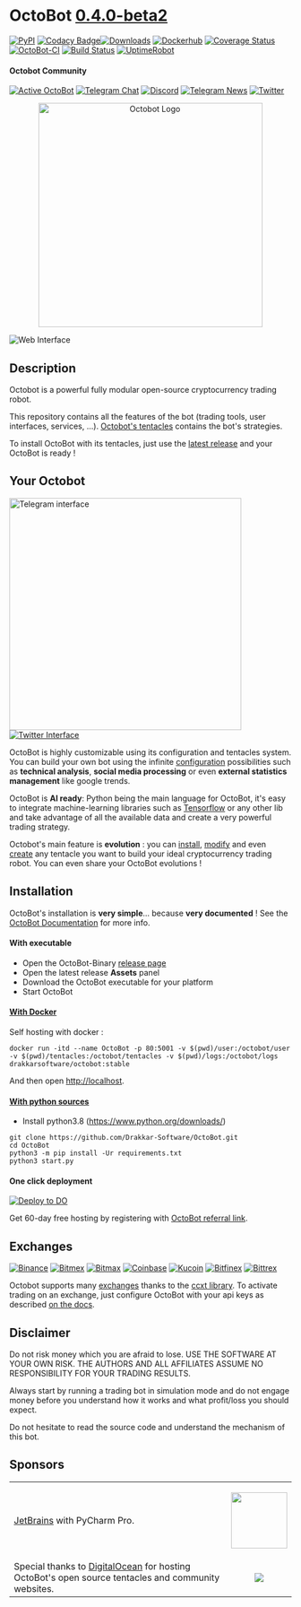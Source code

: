 # OctoBot [0.4.0-beta2](https://github.com/Drakkar-Software/OctoBot/tree/dev/CHANGELOG.md)
[![PyPI](https://img.shields.io/pypi/v/OctoBot.svg)](https://pypi.python.org/pypi/OctoBot/)
[![Codacy Badge](https://api.codacy.com/project/badge/Grade/e07fb190156d4efb8e7d07aaa5eff2e1)](https://app.codacy.com/gh/Drakkar-Software/OctoBot?utm_source=github.com&utm_medium=referral&utm_content=Drakkar-Software/OctoBot&utm_campaign=Badge_Grade_Dashboard)[![Downloads](https://pepy.tech/badge/octobot/month)](https://pepy.tech/project/octobot)
[![Dockerhub](https://img.shields.io/docker/pulls/drakkarsoftware/octobot.svg)](https://hub.docker.com/r/drakkarsoftware/octobot)
[![Coverage Status](https://coveralls.io/repos/github/Drakkar-Software/OctoBot/badge.svg?branch=dev)](https://coveralls.io/github/Drakkar-Software/OctoBot?branch=dev)
[![OctoBot-CI](https://github.com/Drakkar-Software/OctoBot/workflows/OctoBot-CI/badge.svg)](https://github.com/Drakkar-Software/OctoBot/actions)
[![Build Status](https://cloud.drone.io/api/badges/Drakkar-Software/OctoBot/status.svg)](https://cloud.drone.io/Drakkar-Software/OctoBot)
[![UptimeRobot](https://img.shields.io/uptimerobot/ratio/30/m786447893-903b482e5158c8b6483760e8)](https://status.octobot.online/)

#### Octobot Community
[![Active OctoBot](https://img.shields.io/badge/dynamic/json.svg?&url=https://octobotmetrics.herokuapp.com/metrics/community/count/0/-1/0&query=$.total&color=green&label=OctoBots%20online%20this%20month)]()
[![Telegram Chat](https://img.shields.io/badge/telegram-chat-green.svg)](https://t.me/joinchat/F9cyfxV97ZOaXQ47H5dRWw)
[![Discord](https://img.shields.io/discord/530629985661222912.svg?logo=discord)](https://discord.gg/vHkcb8W)
[![Telegram News](https://img.shields.io/badge/telegram-news-blue.svg)](https://t.me/OctoBot_Project)
[![Twitter](https://img.shields.io/twitter/follow/DrakkarsOctobot.svg?label=Follow&style=social)](https://twitter.com/DrakkarsOctobot)
<p align="center">
<img src="../assets/octopus.svg" alt="Octobot Logo" height="400" width="400">
</p>

![Web Interface](../assets/web-interface.gif)
## Description
Octobot is a powerful fully modular open-source cryptocurrency trading robot.

This repository contains all the features of the bot (trading tools, user interfaces, services, ...).
[Octobot's tentacles](https://github.com/Drakkar-Software/OctoBot-tentacles) contains the bot's strategies.

To install OctoBot with its tentacles, just use the [latest release](https://github.com/Drakkar-Software/OctoBot-Binary/releases) and your OctoBot is ready ! 

## Your Octobot
<a href="https://github.com/Drakkar-Software/OctoBot/blob/assets/telegram-interface.png"><img src="../assets/telegram-interface.png" height="414" alt="Telegram interface"></a>
[![Twitter Interface](../assets/twitter-interface.png)](https://twitter.com/HerklosBotCrypt)

OctoBot is highly customizable using its configuration and tentacles system. 
You can build your own bot using the infinite [configuration](https://docs.octobot.online/pages/Configuration.html) possibilities such as 
**technical analysis**, **social media processing** or even **external statistics management** like google trends.

OctoBot is **AI ready**: Python being the main language for OctoBot, it's easy to integrate machine-learning libraries such as [Tensorflow](https://github.com/tensorflow/tensorflow) or
any other lib and take advantage of all the available data and create a very powerful trading strategy. 

Octobot's main feature is **evolution** : you can [install](https://docs.octobot.online/pages/Tentacle-Manager.html), 
[modify](https://docs.octobot.online/pages/Customize-your-OctoBot.html) and even [create](https://docs.octobot.online/pages/Customize-your-OctoBot.html#tentacle-customization-octobot-v0-3) any tentacle you want to build your ideal cryptocurrency trading robot. You can even share your OctoBot evolutions !

## Installation
OctoBot's installation is **very simple**... because **very documented** ! See the [OctoBot Documentation](https://docs.octobot.online) for more info.

#### With executable
- Open the OctoBot-Binary [release page](https://github.com/Drakkar-Software/OctoBot-Binary/releases)
- Open the latest release **Assets** panel
- Download the OctoBot executable for your platform
- Start OctoBot

#### [With Docker](https://docs.octobot.online/pages/With-Docker.html)
Self hosting with docker :
```
docker run -itd --name OctoBot -p 80:5001 -v $(pwd)/user:/octobot/user -v $(pwd)/tentacles:/octobot/tentacles -v $(pwd)/logs:/octobot/logs drakkarsoftware/octobot:stable
```
And then open [http://localhost](http://localhost).

#### [With python sources](https://docs.octobot.online/pages/With-Python-only.html)
- Install python3.8 (https://www.python.org/downloads/)
```
git clone https://github.com/Drakkar-Software/OctoBot.git
cd OctoBot
python3 -m pip install -Ur requirements.txt
python3 start.py
```

#### One click deployment
[![Deploy to DO](https://mp-assets1.sfo2.digitaloceanspaces.com/deploy-to-do/do-btn-blue.svg)](https://cloud.digitalocean.com/apps/new?repo=https://github.com/Drakkar-Software/OctoBot/tree/master&refcode=40c9737100b1)

Get 60-day free hosting by registering with [OctoBot referral link](https://m.do.co/c/40c9737100b1).

## Exchanges
[![Binance](../assets/binance-logo.png)](https://www.binance.com)
[![Bitmex](../assets/bitmex-logo.png)](https://bitmex.com)
[![Bitmax](../assets/bitmax-logo.png)](https://bitmax.io)
[![Coinbase](../assets/coinbasepro-logo.png)](https://pro.coinbase.com)
[![Kucoin](../assets/kucoin-logo.png)](https://www.kucoin.com)
[![Bitfinex](../assets/bitfinex-logo.png)](https://www.bitfinex.com)
[![Bittrex](../assets/bittrex-logo.png)](https://bittrex.com)

Octobot supports many [exchanges](https://docs.octobot.online/pages/Exchanges.html#octobot-officially-supported-exchanges) thanks to the [ccxt library](https://github.com/ccxt/ccxt). 
To activate trading on an exchange, just configure OctoBot with your api keys as described [on the docs](https://docs.octobot.online/pages/Exchanges.html).

## Disclaimer
Do not risk money which you are afraid to lose. USE THE SOFTWARE AT YOUR OWN RISK. THE AUTHORS 
AND ALL AFFILIATES ASSUME NO RESPONSIBILITY FOR YOUR TRADING RESULTS. 

Always start by running a trading bot in simulation mode and do not engage money
before you understand how it works and what profit/loss you should
expect.

Do not hesitate to read the source code and understand the mechanism of this bot.

## Sponsors
<table>
<tr>
<td><a href="https://www.jetbrains.com" target="_blank">JetBrains</a> with PyCharm Pro.</td>
<td><a href="https://www.jetbrains.com" target="_blank"><p align="center"><img src="https://resources.jetbrains.com/storage/products/pycharm/img/meta/pycharm_logo_300x300.png" width="100px"></p></a></td>
</tr>
<tr>
<td>Special thanks to <a href="https://m.do.co/c/40c9737100b1" target="_blank">DigitalOcean</a> for hosting OctoBot's open source tentacles and community websites.</td>
<td><a href="https://m.do.co/c/40c9737100b1" target="_blank"><p align="center"><img src="https://opensource.nyc3.cdn.digitaloceanspaces.com/attribution/assets/PNG/DO_Logo_Horizontal_Blue.png?utm_medium=opensource&utm_source=OctoBot"></p></a></td>
</tr>
</table>
